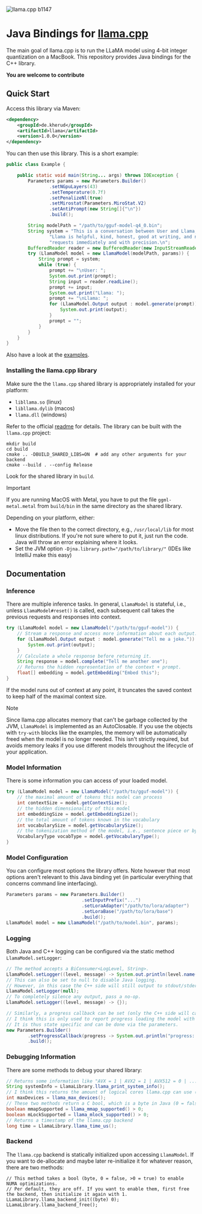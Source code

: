 ![llama.cpp b1147](https://img.shields.io/badge/llama.cpp-%23b1147-informational)

# Java Bindings for [llama.cpp](https://github.com/ggerganov/llama.cpp)

The main goal of llama.cpp is to run the LLaMA model using 4-bit integer quantization on a MacBook.
This repository provides Java bindings for the C++ library.

**You are welcome to contribute**

## Quick Start

Access this library via Maven:

```xml
<dependency>
    <groupId>de.kherud</groupId>
    <artifactId>llama</artifactId>
    <version>1.0.0</version>
</dependency>
```

You can then use this library. This is a short example: 

```java
public class Example {

    public static void main(String... args) throws IOException {
        Parameters params = new Parameters.Builder()
                .setNGpuLayers(43)
                .setTemperature(0.7f)
                .setPenalizeNl(true)
                .setMirostat(Parameters.MiroStat.V2)
                .setAntiPrompt(new String[]{"\n"})
                .build();

        String modelPath = "/path/to/gguf-model-q4_0.bin";
        String system = "This is a conversation between User and Llama, a friendly chatbot.\n" +
                "Llama is helpful, kind, honest, good at writing, and never fails to answer any " +
                "requests immediately and with precision.\n";
        BufferedReader reader = new BufferedReader(new InputStreamReader(System.in, StandardCharsets.UTF_8));
        try (LlamaModel model = new LlamaModel(modelPath, params)) {
            String prompt = system;
            while (true) {
                prompt += "\nUser: ";
                System.out.print(prompt);
                String input = reader.readLine();
                prompt += input;
                System.out.print("Llama: ");
                prompt += "\nLlama: ";
                for (LlamaModel.Output output : model.generate(prompt)) {
                    System.out.print(output);
                }
                prompt = "";
            }
        }
    }
}
```

Also have a look at the [examples](src/test/java/examples).

### Installing the llama.cpp library

Make sure the the `llama.cpp` shared library is appropriately installed for your platform:

- `libllama.so` (linux)
- `libllama.dylib` (macos)
- `llama.dll` (windows)

Refer to the official [readme](https://github.com/ggerganov/llama.cpp#build) for details.
The library can be built with the `llama.cpp` project:

```shell
mkdir build
cd build
cmake .. -DBUILD_SHARED_LIBS=ON  # add any other arguments for your backend
cmake --build . --config Release
```

Look for the shared library in `build`.

> [!IMPORTANT]
> If you are running MacOS with Metal, you have to put the file `ggml-metal.metal` from `build/bin` in the same directory as the shared library.

Depending on your platform, either:

- Move the file then to the correct directory, e.g., `/usr/local/lib` for most linux distributions. 
If you're not sure where to put it, just run the code. Java will throw an error explaining where it looks.
- Set the JVM option `-Djna.library.path="/path/to/library/"` (IDEs like IntelliJ make this easy)

## Documentation


### Inference

There are multiple inference tasks. In general, `LlamaModel` is stateful, i.e., unless `LlamaModel#reset()` is called,
each subsequent call takes the previous requests and responses into context.

```java
try (LlamaModel model = new LlamaModel("/path/to/gguf-model")) {
    // Stream a response and access more information about each output.
    for (LlamaModel.Output output : model.generate("Tell me a joke.")) {
        System.out.print(output);
    }
    // Calculate a whole response before returning it.
    String response = model.complete("Tell me another one");
    // Returns the hidden representation of the context + prompt.
    float[] embedding = model.getEmbedding("Embed this");
}
```

If the model runs out of context at any point, it truncates the saved context to keep half of the maximal context size.

> [!NOTE]
> Since llama.cpp allocates memory that can't be garbage collected by the JVM, `LlamaModel` is implemented as an
> AutoClosable. If you use the objects with `try-with` blocks like the examples, the memory will be automatically
> freed when the model is no longer needed. This isn't strictly required, but avoids memory leaks if you use different
> models throughout the lifecycle of your application.

### Model Information

There is some information you can access of your loaded model.

```java
try (LlamaModel model = new LlamaModel("/path/to/gguf-model")) {
    // the maximal amount of tokens this model can process
    int contextSize = model.getContextSize();
    // the hidden dimensionality of this model 
    int embeddingSize = model.getEmbeddingSize();
    // the total amount of tokens known in the vocabulary
    int vocabularySize = model.getVocabularySize();
    // the tokenization method of the model, i.e., sentence piece or byte pair encoding
    VocabularyType vocabType = model.getVocabularyType();
}
```

### Model Configuration

You can configure most options the library offers.
Note however that most options aren't relevant to this Java binding yet (in particular everything that concerns command line interfacing).

```java
Parameters params = new Parameters.Builder()
                            .setInputPrefix("...")
                            .setLoraAdapter("/path/to/lora/adapter")
                            .setLoraBase("/path/to/lora/base")
                            .build();
LlamaModel model = new LlamaModel("/path/to/model.bin", params);
```

### Logging

Both Java and C++ logging can be configured via the static method `LlamaModel.setLogger`:

```java
// The method accepts a BiConsumer<LogLevel, String>.
LlamaModel.setLogger((level, message) -> System.out.println(level.name() + ": " + message));
// This can also be set to null to disable Java logging.
// However, in this case the C++ side will still output to stdout/stderr.
LlamaModel.setLogger(null);
// To completely silence any output, pass a no-op.
LlamaModel.setLogger((level, message) -> {});

// Similarly, a progress callback can be set (only the C++ side will call this).
// I think this is only used to report progress loading the model with a value of 0-1.
// It is thus state specific and can be done via the parameters.
new Parameters.Builder()
        .setProgressCallback(progress -> System.out.println("progress: " + progress))
        .build();
```

### Debugging Information

There are some methods to debug your shared library:

```java
// Returns some information like "AVX = 1 | AVX2 = 1 | AVX512 = 0 | ...".
String systemInfo = LlamaLibrary.llama_print_system_info();
// I think this returns the amount of logical cores llama.cpp can use (not completely sure though).
int maxDevices = llama_max_devices();
// These two methods return a C bool, which is a byte in Java (0 = false, >0 = true).
boolean mmapSupported = llama_mmap_supported() > 0;
boolean mLockSupported = llama_mlock_supported() > 0;
// Returns a timestamp of the llama.cpp backend 
long time = LlamaLibrary.llama_time_us();
```

### Backend

The `llama.cpp` backend is statically initialized upon accessing `LlamaModel`. If you want to de-allocate and maybe 
later re-initialize it for whatever reason, there are two methods: 

```
// This method takes a bool (byte, 0 = false, >0 = true) to enable NUMA optimizations.
// Per default, they are off. If you want to enable them, first free the backend, then initialize it again with 1.
LLamaLibrary.llama_backend_init((byte) 0);
LLamaLibrary.llama_backend_free();
```
